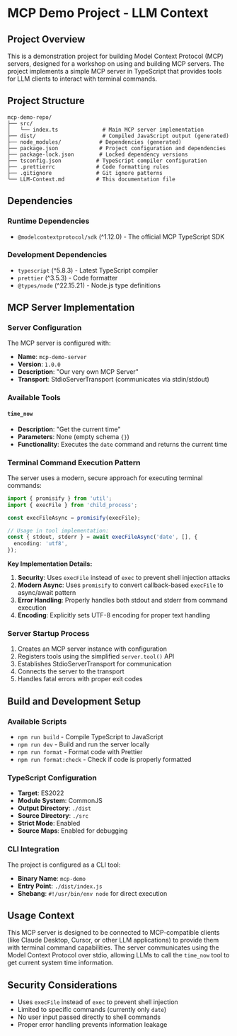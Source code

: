 # MCP Demo Project - LLM Context

## Project Overview

This is a demonstration project for building Model Context Protocol (MCP) servers, designed for a workshop on using and building MCP servers. The project implements a simple MCP server in TypeScript that provides tools for LLM clients to interact with terminal commands.

## Project Structure

```
mcp-demo-repo/
├── src/
│   └── index.ts              # Main MCP server implementation
├── dist/                     # Compiled JavaScript output (generated)
├── node_modules/            # Dependencies (generated)
├── package.json             # Project configuration and dependencies
├── package-lock.json        # Locked dependency versions
├── tsconfig.json           # TypeScript compiler configuration
├── .prettierrc             # Code formatting rules
├── .gitignore              # Git ignore patterns
└── LLM-Context.md          # This documentation file
```

## Dependencies

### Runtime Dependencies
- `@modelcontextprotocol/sdk` (^1.12.0) - The official MCP TypeScript SDK

### Development Dependencies
- `typescript` (^5.8.3) - Latest TypeScript compiler
- `prettier` (^3.5.3) - Code formatter
- `@types/node` (^22.15.21) - Node.js type definitions

## MCP Server Implementation

### Server Configuration
The MCP server is configured with:
- **Name**: `mcp-demo-server`
- **Version**: `1.0.0`
- **Description**: "Our very own MCP Server"
- **Transport**: StdioServerTransport (communicates via stdin/stdout)

### Available Tools

#### `time_now`
- **Description**: "Get the current time"
- **Parameters**: None (empty schema `{}`)
- **Functionality**: Executes the `date` command and returns the current time

### Terminal Command Execution Pattern

The server uses a modern, secure approach for executing terminal commands:

```typescript
import { promisify } from 'util';
import { execFile } from 'child_process';

const execFileAsync = promisify(execFile);

// Usage in tool implementation:
const { stdout, stderr } = await execFileAsync('date', [], {
  encoding: 'utf8',
});
```

**Key Implementation Details:**
1. **Security**: Uses `execFile` instead of `exec` to prevent shell injection attacks
2. **Modern Async**: Uses `promisify` to convert callback-based `execFile` to async/await pattern
3. **Error Handling**: Properly handles both stdout and stderr from command execution
4. **Encoding**: Explicitly sets UTF-8 encoding for proper text handling

### Server Startup Process

1. Creates an MCP server instance with configuration
2. Registers tools using the simplified `server.tool()` API
3. Establishes StdioServerTransport for communication
4. Connects the server to the transport
5. Handles fatal errors with proper exit codes

## Build and Development Setup

### Available Scripts
- `npm run build` - Compile TypeScript to JavaScript
- `npm run dev` - Build and run the server locally
- `npm run format` - Format code with Prettier
- `npm run format:check` - Check if code is properly formatted

### TypeScript Configuration
- **Target**: ES2022
- **Module System**: CommonJS
- **Output Directory**: `./dist`
- **Source Directory**: `./src`
- **Strict Mode**: Enabled
- **Source Maps**: Enabled for debugging

### CLI Integration
The project is configured as a CLI tool:
- **Binary Name**: `mcp-demo`
- **Entry Point**: `./dist/index.js`
- **Shebang**: `#!/usr/bin/env node` for direct execution

## Usage Context

This MCP server is designed to be connected to MCP-compatible clients (like Claude Desktop, Cursor, or other LLM applications) to provide them with terminal command capabilities. The server communicates using the Model Context Protocol over stdio, allowing LLMs to call the `time_now` tool to get current system time information.

## Security Considerations

- Uses `execFile` instead of `exec` to prevent shell injection
- Limited to specific commands (currently only `date`)
- No user input passed directly to shell commands
- Proper error handling prevents information leakage